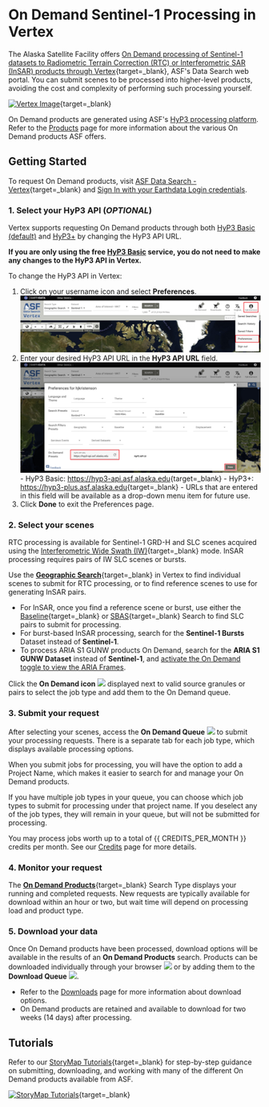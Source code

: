 # On Demand Sentinel-1 Processing in Vertex

The Alaska Satellite Facility offers 
[On Demand processing of Sentinel-1 datasets to Radiometric Terrain Correction (RTC) or Interferometric SAR (InSAR) products through Vertex](https://search.asf.alaska.edu/#/?topic=onDemand "Vertex On Demand Documentation" ){target=_blank}, 
ASF's Data Search web portal. You can submit scenes to be processed into higher-level products, avoiding the 
cost and complexity of performing such processing yourself.

[![Vertex Image](../images/vertex.png "Click to open Vertex in a new tab")](https://search.asf.alaska.edu/ "https://search.asf.alaska.edu" ){target=_blank}

On Demand products are generated using ASF's 
[HyP3 processing platform](../about.md "Jump to the HyP3 landing page of this documentation"). Refer to the
[Products](../products.md "Jump to the Products page of the documentation") page for more information about the 
various On Demand products ASF offers. 

## Getting Started

To request On Demand products, visit 
[ASF Data Search - Vertex](https://search.asf.alaska.edu "https://search.asf.alaska.edu" ){target=_blank} 
and [Sign In with your Earthdata Login credentials](authentication.md#authentication-in-vertex "Jump to Authentication in Vertex Documentation").

### 1. Select your HyP3 API (*OPTIONAL*)

Vertex supports requesting On Demand products through both 
[HyP3 Basic (default)](../about/hyp3_basic.md "Jump to HyP3 Basic Documentation") and 
[HyP3+](../about/hyp3_plus.md "Jump to HyP3+ Documentation") by changing the HyP3 API URL. 

**If you are only using the free [HyP3 Basic](../about/hyp3_basic.md "Jump to HyP3 Basic Documentation") service, 
you do not need to make any changes to the HyP3 API in Vertex.** 

To change the HyP3 API in Vertex:

1. Click on your username icon and select **Preferences**.
   ![Open Vertex Preferences](../images/vertex-preferences.png "Open Vertex Preferences")
2. Enter your desired HyP3 API URL in the **HyP3 API URL** field.
   ![Set API for Vertex](../images/vertex-set-api.png "Set API URL in Vertex Preferences")
       - HyP3 Basic: <https://hyp3-api.asf.alaska.edu>{target=_blank}
       - HyP3+: <https://hyp3-plus.asf.alaska.edu>{target=_blank}
       - URLs that are entered in this field will be available as a drop-down menu item for future use.
3. Click **Done** to exit the Preferences page.

### 2. Select your scenes

RTC processing is available for Sentinel-1 GRD-H and SLC scenes acquired using the 
[Interferometric Wide Swath (IW)](https://sentiwiki.copernicus.eu/web/s1-products "https://sentiwiki.copernicus.eu/web/s1-products" ){target=_blank} mode. 
InSAR processing requires pairs of IW SLC scenes or bursts. 

Use the [**Geographic Search**](https://docs.asf.alaska.edu/vertex/manual/ "https://docs.asf.alaska.edu/vertex/manual/" ){target=_blank} 
in Vertex to find individual scenes to submit for RTC processing, or to find reference scenes to use for generating 
InSAR pairs. 

 - For InSAR, once 
   you find a reference scene or burst, use either the 
   [Baseline](https://docs.asf.alaska.edu/vertex/baseline/ "Vertex Baseline Documentation" ){target=_blank} 
   or [SBAS](https://docs.asf.alaska.edu/vertex/sbas/ "Vertex SBAS Documentation" ){target=_blank} 
   Search to find SLC pairs to submit for processing. 
 - For burst-based InSAR processing, search for the **Sentinel-1 Bursts** Dataset instead of **Sentinel-1**.
 - To process ARIA S1 GUNW products On Demand, search for the **ARIA S1 GUNW Dataset** instead of **Sentinel-1**, 
   and [activate the On Demand toggle to view the ARIA Frames](../guides/gunw_product_guide.md#aria-frame-id-maps "Jump to the ARIA S1 GUNW Product Guide").

Click the **On Demand icon**
<img width="20" src="https://raw.githubusercontent.com/ASFHyP3/hyp3-docs/6ba90fdafcf60ec017b3f4a83738334a5574be71/docs/images/HyP3-graphic-only.png" /> 
displayed next to valid source granules or pairs to select the job type and add them to the On Demand queue.

### 3. Submit your request

After selecting your scenes, access the **On Demand Queue** 
<img width="30" src="https://user-images.githubusercontent.com/17994518/95892024-588b9280-0d32-11eb-8734-f1a54a9d2a20.png" /> 
to submit your processing requests. There is a separate tab for each job type, which displays available processing 
options.

When you submit jobs for processing, you will have the option to add a Project Name, which makes it easier to search 
for and manage your On Demand products. 

If you have multiple job types in your queue, you can choose which job types to submit for processing under that 
project name. If you deselect any of the job types, they will remain in your queue, but will not be 
submitted for processing.

You may process jobs worth up to a total of {{ CREDITS_PER_MONTH }} 
credits per month. See our [Credits](./credits.md "Jump to the Credits page of this documentation") 
page for more details.

### 4. Monitor your request
The [**On Demand Products**](https://docs.asf.alaska.edu/vertex/manual/#on-demand-products-search-options "Vertex Manual: On Demand Search Options" ){target=_blank} 
Search Type displays your running and completed requests. New requests are typically available for download 
within an hour or two, but wait time will depend on processing load and product type.

### 5. Download your data 
Once On Demand products have been processed, download options will be available in the results of an 
**On Demand Products** search. Products can be downloaded individually through your browser 
<img width="22" src="https://user-images.githubusercontent.com/17994518/95271858-6ea5ca00-07eb-11eb-9217-a280ca57a5e6.png" /> 
or by adding them to the **Download Queue** 
<img width="20" src="https://user-images.githubusercontent.com/17994518/95271856-6d749d00-07eb-11eb-81d8-365a6221e4f1.png" />.

 - Refer to the
   [Downloads](./downloading.md#on-demand-search-in-vertex "Jump to the On Demand Search in Vertex section of the Downloads page") 
   page for more information about download options. 
 - On Demand products are retained and available to download for two weeks (14 days) after processing.

## Tutorials

Refer to our
[StoryMap Tutorials](https://asf-daac.maps.arcgis.com/home/index.html "https://asf-daac.maps.arcgis.com/home/index.html" ){target=_blank} 
for step-by-step guidance on submitting, downloading, and working with many of the different On Demand products 
available from ASF.

[![StoryMap Tutorials](../images/story-map-tutorials.png "Click to open ASF AGOL Homepage")](https://asf-daac.maps.arcgis.com/home/index.html "https://asf-daac.maps.arcgis.com/home/index.html" ){target=_blank}
